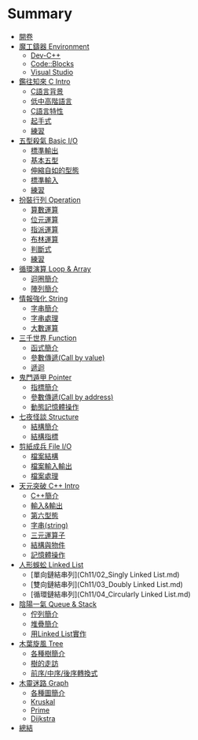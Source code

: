# Summary

* [開卷](README.md)
* [魔工鑄器 Environment](Ch0/Intro.md)
  * [Dev-C++](Ch0/01_devcpp.md)
  * [Code::Blocks](Ch0/02_codeblocks.md)
  * [Visual Studio](Ch0/03_visualstudio.md)
* [鑑往知來 C Intro](Ch1/Intro.md)
  * [C語言背景](Ch1/01_history.md)
  * [低中高階語言](Ch1/02_language_diff.md)
  * [C語言特性](Ch1/03_spec.md)
  * [起手式](Ch1/04_newbie.md)
  * [練習](Ch1/05_practice.md)
* [五型殺氣 Basic I/O](Ch2/Intro.md)
  * [標準輸出](Ch2/01_stdout.md)
  * [基本五型](Ch2/02_type.md)
  * [伸縮自如的型態](Ch2/03_changable.md)
  * [標準輸入](Ch2/04_stdin.md)
  * [練習](Ch2/05_practice.md)
* [扮裝行列 Operation](Ch3/Intro.md)
  * [算數運算](Ch3/01_arithmetic.md)
  * [位元運算](Ch3/02_bitComputing.md)
  * [指派運算](Ch3/03_assignment.md)
  * [布林運算](Ch3/04_boolean.md)
  * [判斷式](Ch3/05_ifStatement.md)
  * [練習](Ch3/06_practice.md)  
* [循環演算 Loop & Array](Ch4/Intro.md)
  * [迴圈簡介]()
  * [陣列簡介]()
* [情報強化 String](Ch5/Intro.md)
  * [字串簡介]()
  * [字串處理]()
  * [大數運算]()
* [三千世界 Function](Ch6/Intro.md)
  * [函式簡介]()
  * [參數傳遞(Call by value)]()
  * [遞迴]()
* [鬼門遁甲 Pointer](Ch7/Intro.md)
  * [指標簡介]()
  * [參數傳遞(Call by address)]()
  * [動態記憶體操作]()
* [七夜怪談 Structure](Ch8/Intro.md)
  * [結構簡介]()
  * [結構指標]()
* [剪紙成兵 File I/O](Ch9/Intro.md)
  * [檔案結構]()
  * [檔案輸入輸出]()
  * [檔案處理]()
* [天元突破 C++ Intro](Ch10/Intro.md)
  * [C++簡介](Ch10/01_introduction.md)
  * [輸入&輸出](Ch10/02_inputAndOutput.md)
  * [第六型態](Ch10/03_boolean.md)
  * [字串(string)](Ch10/04_string.md)
  * [三元運算子](Ch10/05_TernaryOperator.md)
  * [結構與物件](Ch10/06_structAndObject.md)
  * [記憶體操作](Ch10/07_memoryControl.md)
* [人形蜈蚣 Linked List](Ch11/01_Intro.md)
  * [單向鏈結串列](Ch11/02_Singly Linked List.md)
  * [雙向鏈結串列](Ch11/03_Doubly Linked List.md)
  * [循環鏈結串列](Ch11/04_Circularly Linked List.md)
* [陰陽一氣 Queue & Stack](Ch12/Intro.md)
  * [佇列簡介]()
  * [堆疊簡介]()
  * [用Linked List實作]()
* [木葉旋風 Tree](Ch13/Intro.md)
  * [各種樹簡介]()
  * [樹的走訪]()
  * [前序/中序/後序轉換式]()
* [木靈迷路 Graph](Ch14/Intro.md)
  * [各種圖簡介]()
  * [Kruskal]()
  * [Prime]()
  * [Dijkstra]()
* [總結](End.md)
